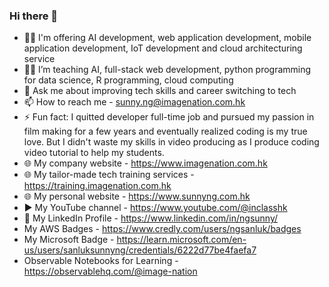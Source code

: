 ### Hi there 👋


- 👨‍💻 I'm offering AI development, web application development, mobile application development, IoT development and cloud architecturing service
- 👨‍🏫 I’m teaching AI, full-stack web development, python programming for data science, R programming, cloud computing
- 💬 Ask me about improving tech skills and career switching to tech
- 📫 How to reach me - <sunny.ng@imagenation.com.hk>
- ⚡ Fun fact: I quitted developer full-time job and pursued my passion in film making for a few years and eventually realized coding is my true love. But I didn't waste my skills in video producing as I produce coding video tutorial to help my students. 
- 🌐 My company website - <https://www.imagenation.com.hk>
- 🌐 My tailor-made tech training services - <https://training.imagenation.com.hk>
- 🌐 My personal website - <https://www.sunnyng.com.hk>
- ▶️ My YouTube channel - <https://www.youtube.com/@inclasshk>
- 👤 My LinkedIn Profile - <https://www.linkedin.com/in/ngsunny/>
- My AWS Badges - <https://www.credly.com/users/ngsanluk/badges>
- My Microsoft Badge - <https://learn.microsoft.com/en-us/users/sanluksunnyng/credentials/6222d77be4faefa7>
- Observable Notebooks for Learning - <https://observablehq.com/@image-nation>
